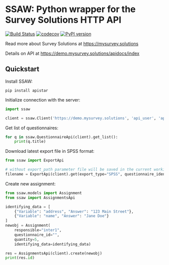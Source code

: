 # SSAW: Python wrapper for the Survey Solutions HTTP API

[![Build Status](https://travis-ci.org/vavalomi/ssaw.svg?branch=master)](https://travis-ci.org/vavalomi/ssaw)
[![codecov](https://codecov.io/gh/vavalomi/ssaw/branch/master/graph/badge.svg)](https://codecov.io/gh/vavalomi/ssaw)
[![PyPI version](https://badge.fury.io/py/ssaw.svg)](https://badge.fury.io/py/ssaw)

Read more about Survey Solutions at <https://mysurvey.solutions>

Details on API at <https://demo.mysurvey.solutions/apidocs/index>

## Quickstart

Install SSAW:

```shell
pip install apistar
```

Initialize connection with the server:
```python
import ssaw

client = ssaw.Client('https://demo.mysurvey.solutions', 'api_user', 'api_password')
```

Get list of questionnaires:
```python
for q in ssaw.QuestionnaireApi(client).get_list():
    print(q.title)
```

Download latest export file in SPSS format:
```python
from ssaw import ExportApi

# without export_path parameter file will be saved in the current working directory
filename = ExportApi(client).get(export_type="SPSS", questionnaire_identity="64136490cbc24a71a1df10f4b7115599$1")

```

Create new assignment:
```python
from ssaw.models import Assignment
from ssaw import AssignmentsApi

identifying_data = [
    {"Variable": "address", "Answer": "123 Main Street"},
    {"Variable": "name", "Answer": "Jane Doe"}
]
newobj = Assignment(
    responsible="inter1", 
    questionnaire_id="", 
    quantity=5, 
    identifying_data=identifying_data)

res = AssignmentsApi(client).create(newobj)
print(res.id)
```